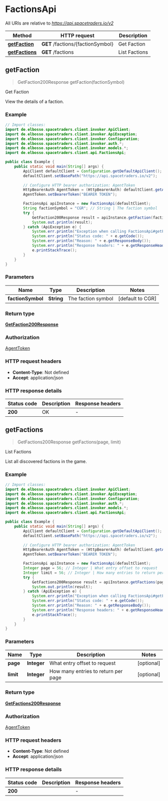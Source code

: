 # FactionsApi

All URIs are relative to *https://api.spacetraders.io/v2*

| Method | HTTP request | Description |
|------------- | ------------- | -------------|
| [**getFaction**](FactionsApi.md#getFaction) | **GET** /factions/{factionSymbol} | Get Faction |
| [**getFactions**](FactionsApi.md#getFactions) | **GET** /factions | List Factions |



## getFaction

> GetFaction200Response getFaction(factionSymbol)

Get Faction

View the details of a faction.

### Example

```java
// Import classes:
import de.elbosso.spacetraders.client.invoker.ApiClient;
import de.elbosso.spacetraders.client.invoker.ApiException;
import de.elbosso.spacetraders.client.invoker.Configuration;
import de.elbosso.spacetraders.client.invoker.auth.*;
import de.elbosso.spacetraders.client.invoker.models.*;
import de.elbosso.spacetraders.client.api.FactionsApi;

public class Example {
    public static void main(String[] args) {
        ApiClient defaultClient = Configuration.getDefaultApiClient();
        defaultClient.setBasePath("https://api.spacetraders.io/v2");
        
        // Configure HTTP bearer authorization: AgentToken
        HttpBearerAuth AgentToken = (HttpBearerAuth) defaultClient.getAuthentication("AgentToken");
        AgentToken.setBearerToken("BEARER TOKEN");

        FactionsApi apiInstance = new FactionsApi(defaultClient);
        String factionSymbol = "CGR"; // String | The faction symbol
        try {
            GetFaction200Response result = apiInstance.getFaction(factionSymbol);
            System.out.println(result);
        } catch (ApiException e) {
            System.err.println("Exception when calling FactionsApi#getFaction");
            System.err.println("Status code: " + e.getCode());
            System.err.println("Reason: " + e.getResponseBody());
            System.err.println("Response headers: " + e.getResponseHeaders());
            e.printStackTrace();
        }
    }
}
```

### Parameters


| Name | Type | Description  | Notes |
|------------- | ------------- | ------------- | -------------|
| **factionSymbol** | **String**| The faction symbol | [default to CGR] |

### Return type

[**GetFaction200Response**](GetFaction200Response.md)

### Authorization

[AgentToken](../README.md#AgentToken)

### HTTP request headers

- **Content-Type**: Not defined
- **Accept**: application/json


### HTTP response details
| Status code | Description | Response headers |
|-------------|-------------|------------------|
| **200** | OK |  -  |


## getFactions

> GetFactions200Response getFactions(page, limit)

List Factions

List all discovered factions in the game.

### Example

```java
// Import classes:
import de.elbosso.spacetraders.client.invoker.ApiClient;
import de.elbosso.spacetraders.client.invoker.ApiException;
import de.elbosso.spacetraders.client.invoker.Configuration;
import de.elbosso.spacetraders.client.invoker.auth.*;
import de.elbosso.spacetraders.client.invoker.models.*;
import de.elbosso.spacetraders.client.api.FactionsApi;

public class Example {
    public static void main(String[] args) {
        ApiClient defaultClient = Configuration.getDefaultApiClient();
        defaultClient.setBasePath("https://api.spacetraders.io/v2");
        
        // Configure HTTP bearer authorization: AgentToken
        HttpBearerAuth AgentToken = (HttpBearerAuth) defaultClient.getAuthentication("AgentToken");
        AgentToken.setBearerToken("BEARER TOKEN");

        FactionsApi apiInstance = new FactionsApi(defaultClient);
        Integer page = 56; // Integer | What entry offset to request
        Integer limit = 56; // Integer | How many entries to return per page
        try {
            GetFactions200Response result = apiInstance.getFactions(page, limit);
            System.out.println(result);
        } catch (ApiException e) {
            System.err.println("Exception when calling FactionsApi#getFactions");
            System.err.println("Status code: " + e.getCode());
            System.err.println("Reason: " + e.getResponseBody());
            System.err.println("Response headers: " + e.getResponseHeaders());
            e.printStackTrace();
        }
    }
}
```

### Parameters


| Name | Type | Description  | Notes |
|------------- | ------------- | ------------- | -------------|
| **page** | **Integer**| What entry offset to request | [optional] |
| **limit** | **Integer**| How many entries to return per page | [optional] |

### Return type

[**GetFactions200Response**](GetFactions200Response.md)

### Authorization

[AgentToken](../README.md#AgentToken)

### HTTP request headers

- **Content-Type**: Not defined
- **Accept**: application/json


### HTTP response details
| Status code | Description | Response headers |
|-------------|-------------|------------------|
| **200** |  |  -  |

